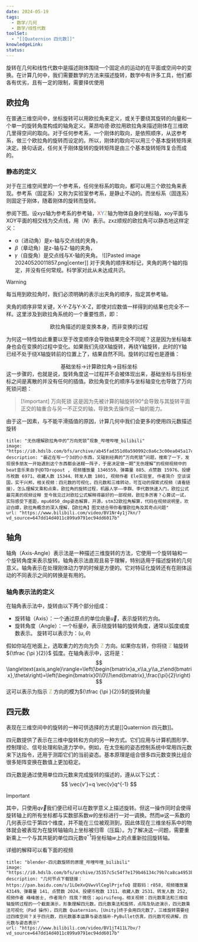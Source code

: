 ```yaml
---
date: 2024-05-19
tags:
  - 数学/几何
  - 数学/线性代数
toolSet:
  - "[[Quaternion 四元数]]"
knowledgeLink: 
status:
---
```

旋转在几何和线性代数中是描述刚体围绕一个固定点的运动的在平面或空间中的变换。在计算几何中，我们需要数学的方法来描述旋转，数学中有许多工具，他们都各有优劣，且有一定的限制，需要择优使用
## 欧拉角
在普通三维空间中，坐标旋转可以用欧拉角来定义，或关于要绕其旋转的向量和一个单一的旋转角度构成的轴角定义。莱昂哈德·欧拉用欧拉角来描述刚体在三维欧几里得空间的取向。对于任何参考系，一个刚体的取向，是依照顺序，从这参考系，做三个欧拉角的旋转而设定的。所以，刚体的取向可以用三个基本旋转矩阵来决定。换句话说，任何关于刚体旋转的旋转矩阵是由三个基本旋转矩阵复合而成的。
### 静态的定义
对于在三维空间里的一个参考系，任何坐标系的取向，都可以用三个欧拉角来表现。参考系（固定系）又称为实验室参考系，是静止不动的。而坐标系（固连系）则固定于刚体，随着刚体的旋转而旋转。

参阅下图。设xyz轴为参考系的参考轴，<font color="#c0504d">X</font><font color="#4f81bd">Y</font><font color="#9bbb59">Z</font>轴为物体自身的坐标轴，xoy平面与XOY平面的相交线为交点线，用（$N$）表示。zxz顺规的欧拉角可以静态地这样定义：
- α（进动角）是x-轴与交点线的夹角，
- 𝛽（章动角）是z-轴与Z-轴的夹角，
- 𝛾（自旋角）是交点线与X-轴的夹角。
![[Pasted image 20240520011857.png|center]]
对于夹角的顺序和标记，夹角的两个轴的指定，并没有任何常规。科学家对此从未达成共识。

> [!warning]
> 每当用到欧拉角时，我们必须明确的表示出夹角的顺序，指定其参考轴。

夹角的顺序非常关键，X-Y-Z与Y-X-Z，即使对应数值一样得到的结果也完全不一样。这里涉及到欧拉角系统的一个重要性质，即：
<center>欧拉角描述的是变换本身，而非变换的过程</center>

为何这一特性如此重要以至于改变顺序会导致结果完全不同呢？这是因为坐标轴本身也会在变换的过程中变化。如果我们先绕X轴旋转，再绕Y轴旋转，此时的Y轴已经不处于绕X轴旋转前的位置上了，结果自然不同。旋转的过程也是遵循：
<center>基础坐标->计算欧拉角->目标坐标</center>
这一步骤的，也就是说，旋转角度这一过程并不会被体现出来，基础坐标与目标坐标之间是离散的并没有任何的插值。欧拉角变化的顺序与坐标轴变化也导致了万向死锁问题：

> [!important] 万向死锁
> 这是因为先被计算的轴旋转90°会导致与其旋转平面正交的轴重合与另一不正交的轴，导致失去操作这一轴的能力。

由于这一因素，与不能平滑插值的原因，计算几何中我们会更多的使用四元数描述旋转
```embed
title: "无伤理解欧拉角中的“万向死锁”现象_哔哩哔哩_bilibili"
image: "https://i0.hdslb.com/bfs/archive/ab45fad351d0a590992c0a6c3c00ea045a17cd2a.jpg@100w_100h_1c.png"
description: "最近在写一个3d的小东西，又碰到经典的“万向死锁”问题，搜索了一下，发现很多朋友一开始遇到这个东西都会迷糊一阵子，于是决定做一期“无伤理解”的视频视频中的beat音乐来自于@DTDropout , 视频播放量 1346559、弹幕量 885、点赞数 15976、投硬币枚数 6971、收藏人数 15344、转发人数 1801, 视频作者 Ele实验室, 作者简介 空谈误国，实干兴邦，相关视频：四元数的可视化，四元数和三维转动，可互动的探索式视频（请看链接），怎么理解叉乘和点乘，欧拉角的旋转过程，机器人学——李群、李代数快速入门，欧拉公式 最完美的视频诠释 至今我见过对欧拉公式解释得最好的一部视频，欧拉多厉害？心算试一试，实际感受下差距，mpu6050_dmp姿态解算，开源，stm32欧拉角解算，代码在视频说明里，欢迎白嫖，欧拉角概念的深入理解，【欧拉角】图文结合带你看懂欧拉角及其奇点问题"
url: "https://www.bilibili.com/video/BV1Nr4y1j7kn/?vd_source=647dd14d4011c899a9791ec94dd6017b"
```

## 轴角
轴角（Axis-Angle）表示法是一种描述三维旋转的方法，它使用一个旋转轴和一个旋转角度来表示旋转。轴角表示法直观且易于理解，特别适用于描述旋转的几何意义。轴角表示在处理刚体动力学的时候是方便的。它对特征化旋转还有在刚体运动的不同表示之间的转换是有用的。
### 轴角表示法的定义
在轴角表示法中，旋转由以下两个部分组成：
- 旋转轴（Axis）：一个通过原点的单位向量$\vec{u}$，表示旋转的方向。
- 旋转角度（Angle）：一个标量$\theta$，表示绕旋转轴的旋转角度，通常以弧度或度数表示。
旋转可以表示为：$(u,\theta)$

假如你站在地面上，选取重力的方向为负 <font color="#9bbb59">Z</font> 方向。如果你左转，你将绕 <font color="#9bbb59">Z</font> 轴旋转 ${\tfrac {\pi }{2}}$ 弧度。在轴角表示中，这将是：
$$
\langle\text{axis,angle}\rangle=\left(\begin{bmatrix}a_x\\a_y\\a_z\end{bmatrix},\theta\right)=\left(\begin{bmatrix}0\\0\\1\end{bmatrix},\frac{\pi}{2}\right)
$$
这可以表示为指示 <font color="#9bbb59">Z</font> 方向的模为${\tfrac {\pi }{2}}$的旋转向量
## 四元数
表现在三维空间中的旋转的一种可供选择的方式是[[Quaternion 四元数]]。

四元数提供了表示在三维中旋转和方向的另一种方式。它们应用与计算机图形学、控制理论、信号处理和轨道力学中。例如，在太空船的姿态控制系统中常用四元数来下达指令，还用于测距它们的当前姿态。基本原理是组合很多四元数变换比组合很多矩阵变换在数值上更加稳定。

四元数是通过使用单位四元数来完成旋转的描述的，遵从以下公式：
$$
\vec{v'}=q \vec{v}q^{-1}
$$

> [!important]
> 其中，只使用$q \vec{v}$我们便已经可以在数学意义上描述旋转。但这一操作同时会使得旋转轴上的所有坐标都与实数部系数$w$的坐标进行一对一调换。然而$w$这一系数的几何表示位于第四个维度，并不能在三位被观测到，因此体现在三维坐标系中的物体就会被表现为在旋转轴轴向上坐标被归零（压扁）。为了解决这一问题，需要重新乘上一个与其共轭的单位四元数$q^{-1}$将坐标轴$w$上的点重新拉回旋转轴。

详细的解释可以看下面的视频

```embed
title: "blender-四元数旋转的原理_哔哩哔哩_bilibili"
image: "https://i0.hdslb.com/bfs/archive/35357c5c54f7e179b46134c79b7ca8ca4953b600.jpg@100w_100h_1c.png"
description: "几何节点下载链接：https://pan.baidu.com/s/1LOeXvQVwvVlCeglPrjxfoQ 提取码：r858, 视频播放量 43149、弹幕量 141、点赞数 2024、投硬币枚数 1311、收藏人数 2531、转发人数 252, 视频作者 峰峰居士, 作者简介 找我？微信：apiruifeng，相关视频：四元数乘法和三维绕轴旋转过程的一个截面演示，形象理解四元数，四元数乘法和旋转，点阵及轨迹演示，四元数乘法可视化（Pad 操作），四元数 Quaternion，[Unity]终于会用四元数了，三维旋转需要经过四维空间？关于四元数，四元数基本运算与姿态插补-PyBullet仿真，四元数可视讲解，四元数与姿态表示"
url: "https://www.bilibili.com/video/BV1jT411L7bv/?vd_source=647dd14d4011c899a9791ec94dd6017b"
```
